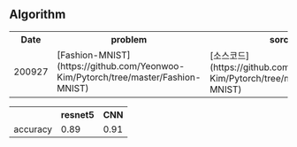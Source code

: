 ## Algorithm


<table>
  <th>Date</th>
  <th>problem</th>
  <th>sorce</th>
  
  <tr>
    <td>200927</td>
    <td> [Fashion-MNIST](https://github.com/Yeonwoo-Kim/Pytorch/tree/master/Fashion-MNIST) </td>
    <td> [소스코드](https://github.com/Yeonwoo-Kim/Pytorch/tree/master/Fashion-MNIST) </td>
  </tr>
  
  
</table>


<table>
  <th> </th>
  <th>resnet5</th>
  <th>CNN</th>
  <tr>
    <td style=>accuracy</td>
    <td>0.89</td>
    <td>0.91</td>
  </tr>
</table>
